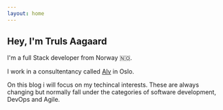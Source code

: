 ```yaml
---
layout: home
---
```


## Hey, I'm Truls Aagaard

I'm a full Stack developer from Norway 🇳🇴.

I work in a consultentancy called [Alv](https://www.alv.no) in Oslo.

On this blog i will focus on my techincal interests. These are always changing but normally fall under the categories of software development, DevOps and Agile.

